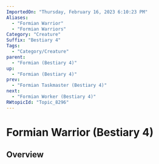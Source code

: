 ```yaml
---
ImportedOn: "Thursday, February 16, 2023 6:10:23 PM"
Aliases:
  - "Formian Warrior"
  - "Formian Warriors"
Category: "Creature"
Suffix: "Bestiary 4"
Tags:
  - "Category/Creature"
parent:
  - "Formian (Bestiary 4)"
up:
  - "Formian (Bestiary 4)"
prev:
  - "Formian Taskmaster (Bestiary 4)"
next:
  - "Formian Worker (Bestiary 4)"
RWtopicId: "Topic_8296"
---
```

# Formian Warrior (Bestiary 4)
## Overview
